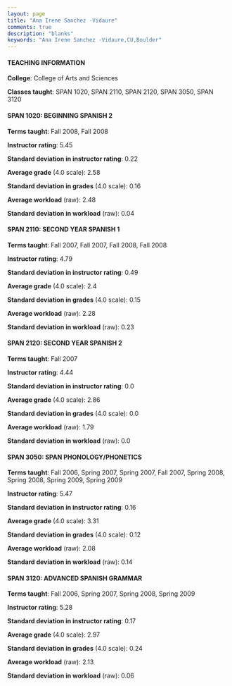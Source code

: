 ```yaml
---
layout: page
title: "Ana Irene Sanchez -Vidaure" 
comments: true
description: "blanks"
keywords: "Ana Irene Sanchez -Vidaure,CU,Boulder"
---
```

<head>
<script src="https://ajax.googleapis.com/ajax/libs/jquery/2.1.3/jquery.min.js"></script>
<script src="https://dl.dropboxusercontent.com/s/pc42nxpaw1ea4o9/highcharts.js?dl=0"></script>
<!-- <script src="../assets/js/highcharts.js"></script> -->
<style type="text/css">@font-face {
	font-family: "Bebas Neue";
	src: url(https://www.filehosting.org/file/details/544349/BebasNeue Regular.otf) format("opentype");
	}
	h1.Bebas { 
		font-family: "Bebas Neue", Verdana, Tahoma;
	}
</style>
</head>
	   
#### TEACHING INFORMATION

**College**: College of Arts and Sciences

**Classes taught**: SPAN 1020, SPAN 2110, SPAN 2120, SPAN 3050, SPAN 3120

#### SPAN 1020: BEGINNING SPANISH 2

**Terms taught**: Fall 2008, Fall 2008

**Instructor rating**: 5.45

**Standard deviation in instructor rating**: 0.22

**Average grade** (4.0 scale): 2.58

**Standard deviation in grades** (4.0 scale): 0.16

**Average workload** (raw): 2.48

**Standard deviation in workload** (raw): 0.04

#### SPAN 2110: SECOND YEAR SPANISH 1

**Terms taught**: Fall 2007, Fall 2007, Fall 2008, Fall 2008

**Instructor rating**: 4.79

**Standard deviation in instructor rating**: 0.49

**Average grade** (4.0 scale): 2.4

**Standard deviation in grades** (4.0 scale): 0.15

**Average workload** (raw): 2.28

**Standard deviation in workload** (raw): 0.23

#### SPAN 2120: SECOND YEAR SPANISH 2

**Terms taught**: Fall 2007

**Instructor rating**: 4.44

**Standard deviation in instructor rating**: 0.0

**Average grade** (4.0 scale): 2.86

**Standard deviation in grades** (4.0 scale): 0.0

**Average workload** (raw): 1.79

**Standard deviation in workload** (raw): 0.0

#### SPAN 3050: SPAN PHONOLOGY/PHONETICS

**Terms taught**: Fall 2006, Spring 2007, Spring 2007, Fall 2007, Spring 2008, Spring 2008, Spring 2009, Spring 2009

**Instructor rating**: 5.47

**Standard deviation in instructor rating**: 0.16

**Average grade** (4.0 scale): 3.31

**Standard deviation in grades** (4.0 scale): 0.12

**Average workload** (raw): 2.08

**Standard deviation in workload** (raw): 0.14

#### SPAN 3120: ADVANCED SPANISH GRAMMAR

**Terms taught**: Fall 2006, Spring 2007, Spring 2008, Spring 2009

**Instructor rating**: 5.28

**Standard deviation in instructor rating**: 0.17

**Average grade** (4.0 scale): 2.97

**Standard deviation in grades** (4.0 scale): 0.24

**Average workload** (raw): 2.13

**Standard deviation in workload** (raw): 0.06

